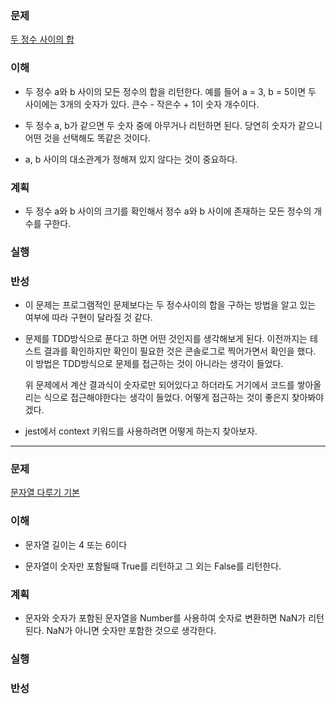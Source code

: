 ### 문제

[두 정수 사이의 합](https://programmers.co.kr/learn/courses/30/lessons/12912)

### 이해
  - 두 정수 a와 b 사이의 모든 정수의 합을 리턴한다.
    예를 들어 a = 3, b = 5이면 두 사이에는 3개의 숫자가 있다.
    큰수 - 작은수 + 1이 숫자 개수이다.

  - 두 정수 a, b가 같으면 두 숫자 중에 아무거나 리턴하면 된다.
    당연히 숫자가 같으니 어떤 것을 선택해도 똑같은 것이다.

  - a, b 사이의 대소관계가 정해져 있지 않다는 것이 중요하다.

### 계획
  - 두 정수 a와 b 사이의 크기를 확인해서 정수 a와 b 사이에 존재하는 모든 정수의
    개수를 구한다.

### 실행

### 반성
  - 이 문제는 프로그램적인 문제보다는 두 정수사이의 합을 구하는 방법을
    알고 있는 여부에 따라 구현이 달라질 것 같다.

  - 문제를 TDD방식으로 푼다고 하면 어떤 것인지를 생각해보게 된다.
    이전까지는 테스트 결과를 확인하지만 확인이 필요한 것은 콘솔로그로 찍어가면서
    확인을 했다. 이 방법은 TDD방식으로 문제를 접근하는 것이 아니라는 생각이 들었다.

    위 문제에서 계산 결과식이 숫자로만 되어있다고 하더라도 거기에서 코드를 쌓아올리는
    식으로 접근해야한다는 생각이 들었다. 어떻게 접근하는 것이 좋은지 찾아봐야겠다.

  - jest에서 context 키워드를 사용하려면 어떻게 하는지 찾아보자.

---

### 문제

[문자열 다루기 기본](https://programmers.co.kr/learn/courses/30/lessons/12918)

### 이해
  - 문자열 길이는 4 또는 6이다

  - 문자열이 숫자만 포함될때 True를 리턴하고 그 외는 False를 리턴한다.

### 계획
  - 문자와 숫자가 포함된 문자열을 Number를 사용하여 숫자로 변환하면
    NaN가 리턴된다. NaN가 아니면 숫자만 포함한 것으로 생각한다.

### 실행

### 반성
